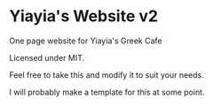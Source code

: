 Yiayia's Website v2
==========================

One page website for Yiayia's Greek Cafe

Licensed under MIT.

Feel free to take this and modify it to suit your needs. 

I will probably make a template for this at some point. 
